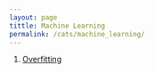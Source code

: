 ```yaml
---
layout: page
tittle: Machine Learning
permalink: /cats/machine_learning/
---
```



1. [Overfitting](https://kangdoung.github.io/Overfitting/)
